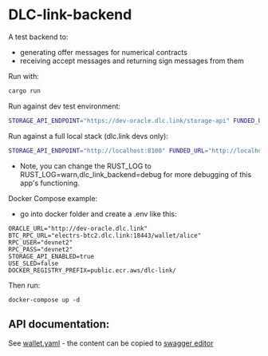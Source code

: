 # DLC-link-backend

A test backend to:
* generating offer messages for numerical contracts
* receiving accept messages and returning sign messages from them

Run with:
```bash
cargo run
```

Run against dev test environment:

```bash
STORAGE_API_ENDPOINT="https://dev-oracle.dlc.link/storage-api" FUNDED_URL="https://stacks-observer-mocknet.herokuapp.com/funded" BTC_RPC_URL="electrs-btc2.dlc.link:18443/wallet/alice" RPC_USER="devnet2" RPC_PASS="devnet2" ORACLE_URL="https://dev-oracle.dlc.link/oracle" STORAGE_API_ENABLED=true CONTRACT_CLEANUP_ENABLED=false RUST_LOG=warn,dlc_link_backend=info cargo run
```

Run against a full local stack (dlc.link devs only):

```bash
STORAGE_API_ENDPOINT="http://localhost:8100" FUNDED_URL="http://localhost:8889/funded" BTC_RPC_URL="localhost:28443/wallet/alice" RPC_USER="devnet2" RPC_PASS="devnet2" ORACLE_URL="http://localhost:8080" RUST_BACKTRACE=full STORAGE_API_ENABLED=true CONTRACT_CLEANUP_ENABLED=true RUST_LOG=warn,dlc_link_backend=info cargo run
```

* Note, you can change the RUST_LOG to RUST_LOG=warn,dlc_link_backend=debug for more debugging of this app's functioning.

Docker Compose example:

- go into docker folder and create a .env like this:

```
ORACLE_URL="http://dev-oracle.dlc.link"
BTC_RPC_URL="electrs-btc2.dlc.link:18443/wallet/alice"
RPC_USER="devnet2"
RPC_PASS="devnet2"
STORAGE_API_ENABLED=true
USE_SLED=false
DOCKER_REGISTRY_PREFIX=public.ecr.aws/dlc-link/
```

Then run:

```
docker-compose up -d
```

## API documentation:

See [wallet.yaml](docs/wallet.yaml) - the content can be copied to [swagger editor](https://editor.swagger.io/)
